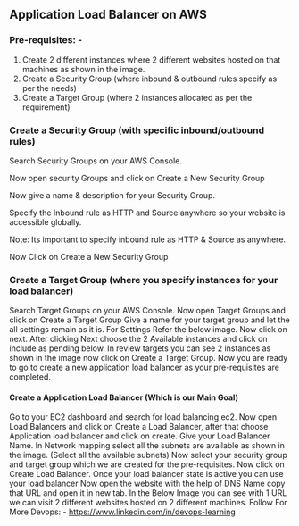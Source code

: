 ## Application Load Balancer on AWS

### Pre-requisites: -

1) Create 2 different instances where 2 different websites hosted on that machines as shown in the 
image.
2) Create a Security Group (where inbound & outbound rules specify as per the needs)
3) Create a Target Group (where 2 instances allocated as per the requirement)


### Create a Security Group (with specific inbound/outbound rules)
Search Security Groups on your AWS Console.

Now open security Groups and click on Create a New Security Group

Now give a name & description for your Security Group.

Specify the Inbound rule as HTTP and Source anywhere so your website is accessible globally.

Note: Its important to specify inbound rule as HTTP & Source as anywhere.

Now Click on Create a New Security Group

### Create a Target Group (where you specify instances for your load balancer)
Search Target Groups on your AWS Console.
Now open Target Groups and click on Create a Target Group
Give a name for your target group and let the all settings remain as it is.
For Settings Refer the below image.
Now click on next. After clicking Next choose the 2 Available instances and click on include as pending 
below.
In review targets you can see 2 instances as shown in the image now click on Create a Target Group.
Now you are ready to go to create a new application load balancer as your pre-requisites are completed.

#### Create a Application Load Balancer (Which is our Main Goal)
Go to your EC2 dashboard and search for load balancing ec2.
Now open Load Balancers and click on Create a Load Balancer, after that choose Application load 
balancer and click on create.
Give your Load Balancer Name. In Network mapping select all the subnets are available as shown in the 
image. (Select all the available subnets)
Now select your security group and target group which we are created for the pre-requisites.
Now click on Create Load Balancer.
Once your load balancer state is active you can use your load balancer 
Now open the website with the help of DNS Name copy that URL and open it in new tab.
In the Below Image you can see with 1 URL we can visit 2 different websites hosted on 2 different 
machines.
Follow For More Devops: -
https://www.linkedin.com/in/devops-learning

